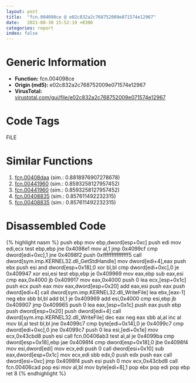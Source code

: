 ```yaml
---
layout: post
title:  "fcn.004098ce @ e02c832a2c768752009e071574e12967"
date:   2021-08-30 15:52:19 +0300
categories: report
index: false
---
```


# Generic Information
- **Function:** fcn.004098ce
- **Origin (md5):** e02c832a2c768752009e071574e12967
- **VirusTotal:** [virustotal.com/gui/file/e02c832a2c768752009e071574e12967][virustotal_ref]

# Code Tags
<span class="tag" id="FILE">FILE</span>


# Similar Functions

1. [fcn.00408daa][similar_1_ref] (sim.: 0.8818976907278678)
2. [fcn.00441960][similar_2_ref] (sim.: 0.8593258127957452)
3. [fcn.00441960][similar_3_ref] (sim.: 0.8593258127957452)
4. [fcn.00408835][similar_4_ref] (sim.: 0.857611492232315)
5. [fcn.00408835][similar_5_ref] (sim.: 0.857611492232315)


# Disassembled Code

{% highlight nasm %}
push ebp
mov ebp,dword[esp+0xc]
push edi
mov edi,ecx
test ebp,ebp
jne 0x4098e1
mov al,1
jmp 0x4099cf
cmp dword[edi+0xc],1
jne 0x4098f2
push 0xfffffffffffffff5
call dword[sym.imp.KERNEL32.dll_GetStdHandle]
mov dword[edi+4],eax
push ebx
push esi
and dword[esp+0x18],0
xor bl,bl
cmp dword[edi+0xc],0
je 0x409947
xor esi,esi
test ebp,ebp
je 0x409969
mov eax,ebp
sub eax,esi
cmp eax,0x4000
jb 0x409917
mov eax,0x4000
push 0
lea ecx,[esp+0x1c]
push ecx
push eax
mov eax,dword[esp+0x20]
add eax,esi
push eax
push dword[edi+4]
call dword[sym.imp.KERNEL32.dll_WriteFile]
lea ebx,[eax-1]
neg ebx
sbb bl,bl
add bl,1
je 0x409969
add esi,0x4000
cmp esi,ebp
jb 0x409907
jmp 0x409965
push 0
lea eax,[esp+0x1c]
push eax
push ebp
push dword[esp+0x20]
push dword[edi+4]
call dword[sym.imp.KERNEL32.dll_WriteFile]
dec eax
neg eax
sbb al,al
inc al
mov bl,al
test bl,bl
jne 0x4099c7
cmp byte[edi+0x14],0
je 0x4099c7
cmp dword[edi+0xc],0
jne 0x4099c7
push 0
lea esi,[edi+0x1e]
mov ecx,0x43cbd8
push esi
call fcn.00406ab3
test al,al
je 0x4099ba
cmp dword[esp+0x18],ebp
jae 0x4098f4
cmp dword[esp+0x18],0
jbe 0x4098f4
mov esi,dword[edi]
mov ecx,edi
push 0
call dword[esi+0x10]
sub eax,dword[esp+0x1c]
mov ecx,edi
sbb edx,0
push edx
push eax
call dword[esi+0xc]
jmp 0x4098f4
push esi
push 0
mov ecx,0x43cbd8
call fcn.00406cad
pop esi
mov al,bl
mov byte[edi+8],1
pop ebx
pop edi
pop ebp
ret 8
{% endhighlight %}


[similar_1_ref]: /report/fcn.00408daa@5f763449465a14d1cdb5ea67e2f984d0
[similar_2_ref]: /report/fcn.00441960@4fe6510221c33bf023f6abed461fc13f
[similar_3_ref]: /report/fcn.00441960@ec199daf84c7d2c754bb8d013dd4880e
[similar_4_ref]: /report/fcn.00408835@88e03379526f823ce2de3b236adcaf80
[similar_5_ref]: /report/fcn.00408835@7e044e51324f9f80f4e97d8f3549c003
[virustotal_ref]: https://www.virustotal.com/gui/file/e02c832a2c768752009e071574e12967